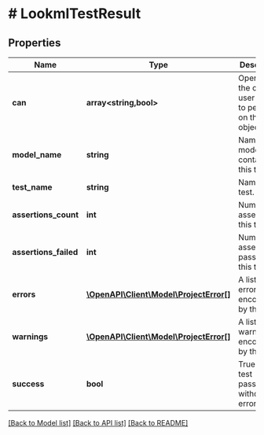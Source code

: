 # # LookmlTestResult

## Properties

Name | Type | Description | Notes
------------ | ------------- | ------------- | -------------
**can** | **array<string,bool>** | Operations the current user is able to perform on this object | [optional] [readonly]
**model_name** | **string** | Name of model containing this test. | [optional] [readonly]
**test_name** | **string** | Name of this test. | [optional] [readonly]
**assertions_count** | **int** | Number of assertions in this test | [optional] [readonly]
**assertions_failed** | **int** | Number of assertions passed in this test | [optional] [readonly]
**errors** | [**\OpenAPI\Client\Model\ProjectError[]**](ProjectError.md) | A list of any errors encountered by the test. | [optional] [readonly]
**warnings** | [**\OpenAPI\Client\Model\ProjectError[]**](ProjectError.md) | A list of any warnings encountered by the test. | [optional] [readonly]
**success** | **bool** | True if this test passsed without errors. | [optional] [readonly]

[[Back to Model list]](../../README.md#models) [[Back to API list]](../../README.md#endpoints) [[Back to README]](../../README.md)
